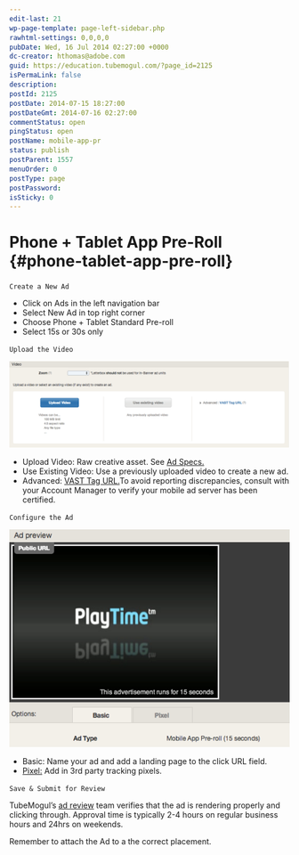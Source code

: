 ```yaml
---
edit-last: 21
wp-page-template: page-left-sidebar.php
rawhtml-settings: 0,0,0,0
pubDate: Wed, 16 Jul 2014 02:27:00 +0000
dc-creator: hthomas@adobe.com
guid: https://education.tubemogul.com/?page_id=2125
isPermaLink: false
description: 
postId: 2125
postDate: 2014-07-15 18:27:00
postDateGmt: 2014-07-16 02:27:00
commentStatus: open
pingStatus: open
postName: mobile-app-pr
status: publish
postParent: 1557
menuOrder: 0
postType: page
postPassword: 
isSticky: 0
---
```


# Phone + Tablet App Pre-Roll {#phone-tablet-app-pre-roll}

`Create a New Ad`

* Click on Ads in the left navigation bar
* Select New Ad in top right corner
* Choose Phone + Tablet Standard Pre-roll
* Select 15s or 30s only

`Upload the Video`
  
[ ![Vast Upload](assets/vast-upload.png)](assets/vast-upload.png)

* Upload Video: Raw creative asset. See  [Ad Specs.](../../../../user-guide/planning/ad-formats/ad-specs.md)
* Use Existing Video: Use a previously uploaded video to create a new ad.
* Advanced: [VAST Tag URL.](../../../../user-guide/execution/ad-unit-setup/3rd-party-tracking-adserving/ad-tags.md)To avoid reporting discrepancies, consult with your Account Manager to verify your mobile ad server has been certified.

`Configure the Ad`
  
[ ![Mobile PR](assets/mobile-pr.png)](assets/mobile-pr.png)

* Basic: Name your ad and add a landing page to the click URL field.
* [Pixel:](../../../../user-guide/execution/ad-unit-setup/3rd-party-tracking-adserving/tracking-pixels.md) Add in 3rd party tracking pixels.

`Save & Submit for Review`
  
TubeMogul’s  [ad review](../../../../user-guide/execution/ad-unit-setup/ad-reviews.md) team verifies that the ad is rendering properly and clicking through. Approval time is typically 2-4 hours on regular business hours and 24hrs on weekends.
  
Remember to attach the Ad to a the correct placement.

